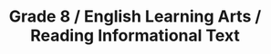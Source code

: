 ---
title: "Grade 8 / English Learning Arts / Reading Informational Text"
subject: "ela"
grade: "8"
area: "rit"
next_steps:
  - instructions: "Ask your student to read different informational texts (articles, books, media) and determine how the authors develop the central ideas or arguments. Then discuss the authors’ points of view and how individuals, events, and ideas are connected."
  - instructions: "Ask your student to read different informational sources (articles, books, media) and analyze how the authors develop the central ideas or arguments. Ask your student to evaluate the authors’ points of view and determine how individuals, events, and ideas are connected."
  - instructions: "Ask your student to read different informational texts (articles, books, media) and analyze how the authors develop the central ideas or arguments. Ask your student to evaluate the authors’ presentations of their points of view and analyze how individuals, events, and ideas are connected."
---